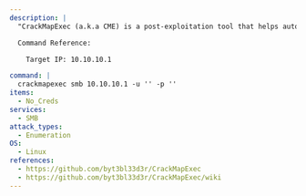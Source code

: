 ```yaml
---
description: |
  "CrackMapExec (a.k.a CME) is a post-exploitation tool that helps automate assessing the security of large Active Directory networks." - https://github.com/byt3bl33d3r/CrackMapExec/wiki. This command will enumerate the SMB host using a null session. 

  Command Reference:

  	Target IP: 10.10.10.1

command: |
  crackmapexec smb 10.10.10.1 -u '' -p ''
items:
  - No_Creds
services:
  - SMB
attack_types:
  - Enumeration
OS:
  - Linux
references:
  - https://github.com/byt3bl33d3r/CrackMapExec
  - https://github.com/byt3bl33d3r/CrackMapExec/wiki
---
```

